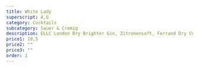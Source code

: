 ```yaml
---
title: White Lady
superscript: A,G
category: Cocktails
subcategory: Sauer & Cremig
description: ELLC London Dry Brighter Gin, Zitronensaft, Ferrand Dry Curacao, Aquafaba, Soda
price1: 10,5
price2: ""
price3: ""
order: 1
---
```

